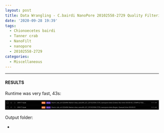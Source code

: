 ```yaml
---
layout: post
title: Data Wrangling - C.bairdi NanoPore 20102558-2729 Quality Filtering Using NanoFilt on Mox
date: '2020-09-28 19:39'
tags:
  - Chionoecetes bairdi
  - Tanner crab
  - NanoFilt
  - nanopore
  - 20102558-2729
categories:
  - Miscellaneous
---
```




---

#### RESULTS

Runtime was very fast, 43s:

![NanoFilt runtime on mox for 20102558-2729](https://github.com/RobertsLab/sams-notebook/blob/master/images/screencaps/20200928_cbai_nanofilt_Q7_20102558-2729_nanopore-data_runtime.png?raw=true)

Output folder:

- []()
